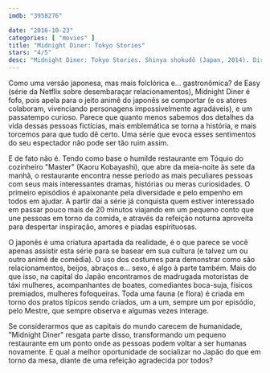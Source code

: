 ```yaml
---
imdb: "3958276"

date: "2016-10-23"
categories: [ "movies" ]
title: "Midnight Diner: Tokyo Stories"
stars: "4/5"
desc: "Midnight Diner: Tokyo Stories. Shinya shokudô (Japan, 2014). Dirigido por Joji Matsuoka. Escrito por Yarô Abe, Katsuhiko Manabe, Kensaku Kojima, Joji Matsuoka. Com Kaoru Kobayashi (Master), Saki Takaoka (Tamako Kawashima), Tokio Emoto (Hajime Nishida), Hiroyuki Motoi, Akira Sagara, Mikako Tabe (Michiru Kuriyama), Kiyohiko Shibukawa (Tadao), Mitsuki Tanimura, Yoshiyuki Morishita."
---
```

Como uma versão japonesa, mas mais folclórica e... gastronômica? de Easy (série da Netflix sobre desembaraçar relacionamentos), Midnight Diner é fofo, pois apela para o jeito animê do japonês se comportar (e os atores colaboram, vivenciando personagens impossivelmente agradáveis), e um passatempo curioso. Parece que quanto menos sabemos dos detalhes da vida dessas pessoas fictícias, mais emblemática se torna a história, e mais torcemos para que tudo dê certo. Uma série que evoca esses sentimentos do seu espectador não pode ser tão ruim assim.

E de fato não é. Tendo como base o humilde restaurante em Tóquio do cozinheiro "Master" (Kaoru Kobayashi), que abre da meia-noite às sete da manhã, o restaurante encontra nesse período as mais peculiares pessoas com seus mais interessantes dramas, histórias ou meras curiosidades. O primeiro episódios é apaixonante pela diversidade e pelo empenho em todos em ajudar. A partir daí a série já conquista quem estiver interessado em passar pouco mais de 20 minutos viajando em um pequeno conto que une pessoas em torno da comida, e através da refeição noturna aproveita para despertar inspiração, amores e piadas espirituosas.

O japonês é uma criatura apartada da realidade, é o que parece se você apenas assistir esta série para se basear em sua cultura (e talvez um ou outro animê de comédia). O uso dos costumes para demonstrar como são relacionamentos, beijos, abraços e... sexo, é algo à parte também. Mais do que isso, na capital do Japão encontramos de madrugada motoristas de táxi mulheres, acompanhantes de boates, comediantes boca-suja, físicos premiados, mulheres fofoqueiras. Toda uma fauna (e flora) é criada em torno dos pratos típicos sendo criados, um a um, sempre um por episódio, pelo Mestre, que sempre observa e algumas vezes interage.

Se considerarmos que as capitais do mundo carecem de humanidade, "Midnight Diner" resgata parte disso, transformando um pequeno restaurante em um ponto onde as pessoas podem voltar a ser humanas novamente. E qual a melhor oportunidade de socializar no Japão do que em torno da mesa, diante de uma refeição agradecida por todos?
